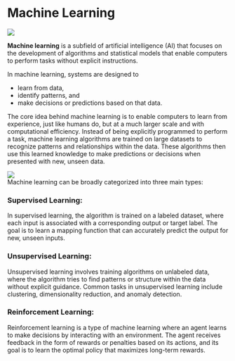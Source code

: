 # Machine Learning

<img src= "https://images.squarespace-cdn.com/content/v1/5feb53185d3dab691b47361b/1609930650139-9NRI63XUJ29Y7E9LEA9G/12eca-machine-learning.gif">

**Machine learning** is a subfield of artificial intelligence (AI) that focuses on the development of algorithms and statistical models that enable computers to perform tasks without explicit instructions.

In machine learning, systems are designed to 
- learn from data, 
- identify patterns, and 
- make decisions or predictions based on that data.

The core idea behind machine learning is to enable computers to learn from experience, just like humans do, but at a much larger scale and with computational efficiency. Instead of being explicitly programmed to perform a task, machine learning algorithms are trained on large datasets to recognize patterns and relationships within the data. These algorithms then use this learned knowledge to make predictions or decisions when presented with new, unseen data.


<img src = "https://www.wordstream.com/wp-content/uploads/2021/07/machine-learning.png">
</br>
Machine learning can be broadly categorized into three main types:

### Supervised Learning:

In supervised learning, the algorithm is trained on a labeled dataset, where each input is associated with a corresponding output or target label. The goal is to learn a mapping function that can accurately predict the output for new, unseen inputs.

### Unsupervised Learning: 

Unsupervised learning involves training algorithms on unlabeled data, where the algorithm tries to find patterns or structure within the data without explicit guidance. Common tasks in unsupervised learning include clustering, dimensionality reduction, and anomaly detection.

### Reinforcement Learning: 

Reinforcement learning is a type of machine learning where an agent learns to make decisions by interacting with an environment. The agent receives feedback in the form of rewards or penalties based on its actions, and its goal is to learn the optimal policy that maximizes long-term rewards.

